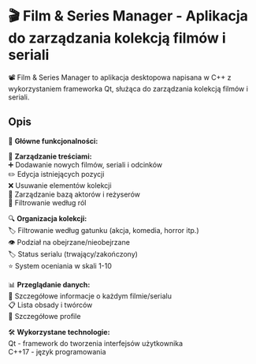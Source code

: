 # 🎬 Film & Series Manager - Aplikacja do zarządzania kolekcją filmów i seriali

📽️ Film & Series Manager to aplikacja desktopowa napisana w C++ z wykorzystaniem frameworka Qt, służąca do zarządzania kolekcją filmów i seriali. 

## Opis

🌟 **Główne funkcjonalności:**

🎥 **Zarządzanie treściami:**  
➕ Dodawanie nowych filmów, seriali i odcinków  
✏️ Edycja istniejących pozycji  
❌ Usuwanie elementów kolekcji  
👥 Zarządzanie bazą aktorów i reżyserów  
🔄 Filtrowanie według ról  

🔍 **Organizacja kolekcji:**  
🏷️ Filtrowanie według gatunku (akcja, komedia, horror itp.)  
👁️ Podział na obejrzane/nieobejrzane  
🏷️ Status serialu (trwający/zakończony)  
⭐ System oceniania w skali 1-10  

📊 **Przeglądanie danych:**  
🔎 Szczegółowe informacje o każdym filmie/serialu  
📋 Lista obsady i twórców  
📝 Szczegółowe profile  

🛠️ **Wykorzystane technologie:**  
Qt - framework do tworzenia interfejsów użytkownika  
C++17 - język programowania  
